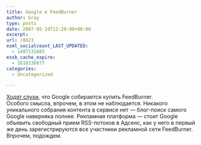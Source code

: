 ```yaml
---
title: Google и FeedBurner
author: Gray
type: posts
date: 2007-05-19T12:29:00+00:00
excerpt:
url: /8623
esml_socialcount_LAST_UPDATED:
  - 1497131883
essb_cache_expire:
  - 1616336877
categories:
  - Uncategorized

---
```








[Ходят слухи][1], что Google собирается купить FeedBurner.  
Особого смысла, впрочем, в этом не наблюдается. Никакого уникального собрания контента в сервисе нет &#8212; блог-поиск самого Google наверняка полнее. Рекламная платформа &#8212; стоит Google объявить свободный прием RSS-потоков в Адсенс, как у него в первый же день зарегистрируются все участники рекламной сети FeedBurner.  
Впрочем, подождем.

 [1]: http://www.vecosys.com/2007/05/18/rumour-google-to-buy-feedburner/